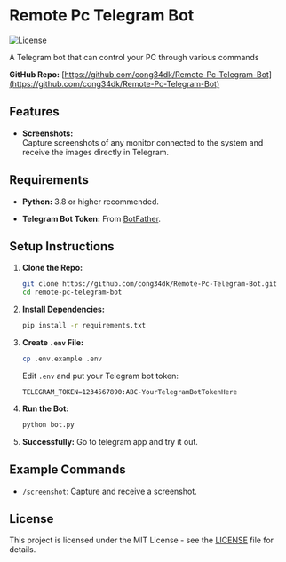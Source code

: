 # Remote Pc Telegram Bot

[![License](https://img.shields.io/badge/License-MIT-blue.svg)](LICENSE)

A Telegram bot that can control your PC through various commands

**GitHub Repo:** [https://github.com/cong34dk/Remote-Pc-Telegram-Bot](https://github.com/cong34dk/Remote-Pc-Telegram-Bot)

## Features

- **Screenshots:**  
  Capture screenshots of any monitor connected to the system and receive the images directly in Telegram.

## Requirements

- **Python:** 3.8 or higher recommended.

- **Telegram Bot Token:** From [BotFather](https://t.me/BotFather).

## Setup Instructions

1. **Clone the Repo:**
   ```bash
   git clone https://github.com/cong34dk/Remote-Pc-Telegram-Bot.git
   cd remote-pc-telegram-bot
   ```

2. **Install Dependencies:**
   ```bash
   pip install -r requirements.txt
   ```

3. **Create `.env` File:**
   ```bash
   cp .env.example .env
   ```
   Edit `.env` and put your Telegram bot token:
   ```
   TELEGRAM_TOKEN=1234567890:ABC-YourTelegramBotTokenHere
   ```

4. **Run the Bot:**
   ```bash
   python bot.py
   ```

5. **Successfully:**
   Go to telegram app and try it out.

## Example Commands

- `/screenshot`: Capture and receive a screenshot.

## License

This project is licensed under the MIT License - see the [LICENSE](LICENSE) file for details.
